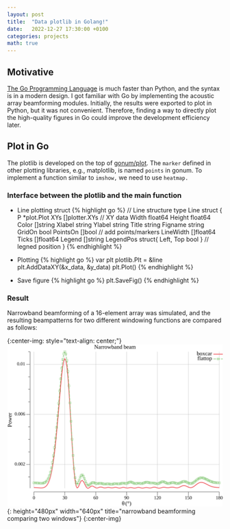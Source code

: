 ```yaml
---
layout: post
title:  "Data plotlib in Golang!"
date:   2022-12-27 17:30:00 +0100
categories: projects
math: true
---
```


## Motivative
[The Go Programming Language](https://go.dev) is much faster than Python, and the syntax is in a modern design. I got familiar with Go by implementing the acoustic array beamforming modules. Initially, the results were exported to plot in Python, but it was not convenient. Therefore, finding a way to directly plot the high-quality figures in Go could improve the development efficiency later. 

## Plot in Go

The plotlib is developed on the top of [gonum/plot](https://pkg.go.dev/gonum.org/v1/plot). The `marker` defined in other plotting libraries, e.g., matplotlib, is named `points` in gonum. To implement a function similar to `imshow,` we need to use `heatmap.`


### Interface between the plotlib and the main function

* Line plotting struct
{% highlight go %}
// Line structure
type Line struct {
	P         *plot.Plot
	XYs       []plotter.XYs // XY data
	Width     float64
	Height    float64
	Color     []string
	Xlabel    string
	Ylabel    string
	Title     string
	Figname   string
	GridOn    bool
	PointsOn  []bool // add points/markers
	LineWidth []float64
	Ticks     []float64
	Legend    []string
	LegendPos struct{ Left, Top bool } // legned position
}
{% endhighlight %}

* Plotting
{% highlight go %}
var plt plotlib.Plt = &line
plt.AddDataXY(&x_data, &y_data)
plt.Plot()
{% endhighlight %}

* Save figure
{% highlight go %}
plt.SaveFig()
{% endhighlight %}


### Result

Narrowband beamforming of a 16-element array was simulated, and the resulting beampatterns for two different windowing functions are compared as follows:

{:center-img: style="text-align: center;"}
![narrowband beamforming](/images/narrowbeam_win_cmp.svg){: height="480px" width="640px" title="narrowband beamforming comparing two windows"}
{:center-img}
